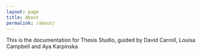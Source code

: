 ```yaml
---
layout: page
title: About
permalink: /about/
---
```


This is the documentation for Thesis Studio, guided by David Carroll, Louisa Campbell and Aya Karpinska
